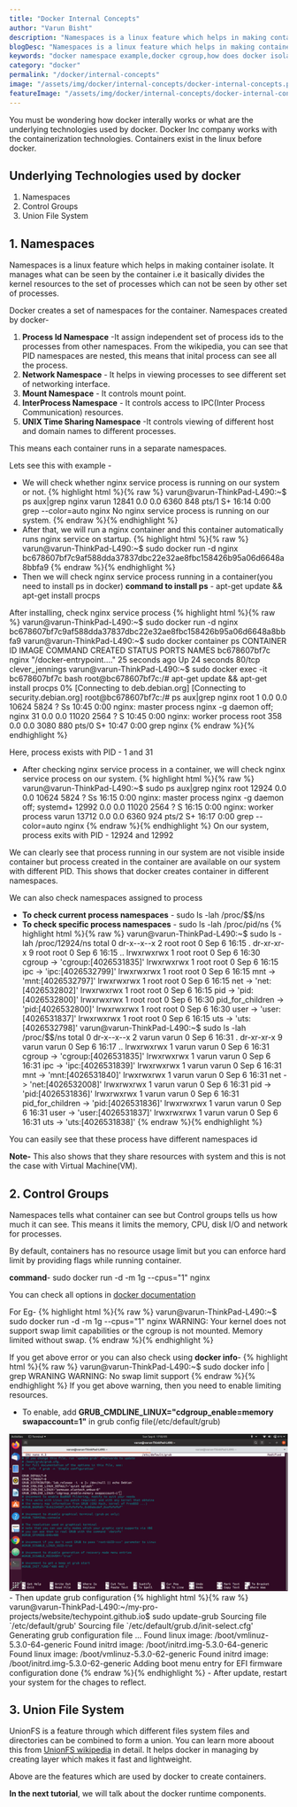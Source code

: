 ```yaml
---
title: "Docker Internal Concepts"
author: "Varun Bisht"
description: "Namespaces is a linux feature which helps in making container isolate. It manages what can be seen by the container i.e it basically divides the kernel resources to the set of processes which can not be seen by other set of processes."
blogDesc: "Namespaces is a linux feature which helps in making container isolate. It manages what can be seen by the container i.e it basically divides the kernel resources to the set of processes which can not be seen by other set of processes."
keywords: "docker namespace example,docker cgroup,how does docker isolate processes,anatomy of a container,how docker works with kernel,how docker works under the hood"
category: "docker"
permalink: "/docker/internal-concepts"
image: "/assets/img/docker/internal-concepts/docker-internal-concepts.png"
featureImage: "/assets/img/docker/internal-concepts/docker-internal-concepts.png"
---
```

You must be wondering how docker interally works or what are the underlying technologies used by docker.
Docker Inc company works with the containerization technologies. Containers exist in the linux before docker.

## Underlying Technologies used by docker
1. Namespaces
2. Control Groups
3. Union File System

## 1. Namespaces

Namespaces is a linux feature which helps in making container isolate. It manages what can be seen by the container i.e it basically divides the kernel resources to the set of processes which can not be seen by other set of processes.

Docker creates a set of namespaces for the container. Namespaces created by docker-
1. **Process Id Namespace** -It assign independent set of process ids to the processes from other namespaces.
From the wikipedia, you can see that PID namespaces are nested, this means that inital process can see all the process.
2. **Network Namespace** - It helps in viewing processes to see different set of networking interface.
3. **Mount Namespace** - It controls mount point.
4. **InterProcess Namespace** - It controls access to IPC(Inter Process Communication) resources.
5. **UNIX Time Sharing Namespace** -It controls viewing of different host and domain names to different processes.

This means each container runs in a separate namespaces.

Lets see this with example -

- We will check whether nginx service process is running on our system or not.
{% highlight html %}{% raw %}
varun@varun-ThinkPad-L490:~$ ps aux|grep nginx
varun    12841  0.0  0.0   6360   848 pts/1    S+   16:14   0:00 grep --color=auto nginx
No nginx service process is running on our system.
{% endraw %}{% endhighlight %}
- After that, we will run a nginx container and this container automatically runs nginx service on startup.
{% highlight html %}{% raw %}
varun@varun-ThinkPad-L490:~$ sudo docker run -d nginx
bc678607bf7c9af588dda37837dbc22e32ae8fbc158426b95a06d6648a8bbfa9
{% endraw %}{% endhighlight %}
- Then we will check nginx service process running in a container(you need to install ps in docker)
**command to install ps** - apt-get update && apt-get install procps

After installing, check nginx service process
{% highlight html %}{% raw %}
varun@varun-ThinkPad-L490:~$ sudo docker run -d nginx
bc678607bf7c9af588dda37837dbc22e32ae8fbc158426b95a06d6648a8bbfa9
varun@varun-ThinkPad-L490:~$ sudo docker container ps
CONTAINER ID        IMAGE               COMMAND                  CREATED             STATUS              PORTS               NAMES
bc678607bf7c        nginx               "/docker-entrypoint.…"   25 seconds ago      Up 24 seconds       80/tcp              clever_jennings
varun@varun-ThinkPad-L490:~$ sudo docker exec -it bc678607bf7c bash
root@bc678607bf7c:/# apt-get update && apt-get install procps
0% [Connecting to deb.debian.org] [Connecting to security.debian.org]
root@bc678607bf7c:/# ps aux|grep nginx
root         1  0.0  0.0  10624  5824 ?        Ss   10:45   0:00 nginx: master process nginx -g daemon off;
nginx       31  0.0  0.0  11020  2564 ?        S    10:45   0:00 nginx: worker process
root       358  0.0  0.0   3080   880 pts/0    S+   10:47   0:00 grep nginx
{% endraw %}{% endhighlight %}

Here, process exists with PID - 1 and 31
- After checking nginx service process in a container, we will check nginx service process on our system.
{% highlight html %}{% raw %}
varun@varun-ThinkPad-L490:~$ sudo ps aux|grep nginx
root     12924  0.0  0.0  10624  5824 ?        Ss   16:15   0:00 nginx: master process nginx -g daemon off;
systemd+ 12992  0.0  0.0  11020  2564 ?        S    16:15   0:00 nginx: worker process
varun    13712  0.0  0.0   6360   924 pts/2    S+   16:17   0:00 grep --color=auto nginx
{% endraw %}{% endhighlight %}
On our system, process exits with PID - 12924 and 12992

We can clearly see that process running in our system are not visible inside container but process created in the container are available on our system with different PID. This shows that docker creates container in different namespaces.

We can also check namespaces assigned to process
- **To check current process namespaces** - sudo ls -lah /proc/$$/ns
- **To check specific process namespaces** - sudo ls -lah /proc/pid/ns
{% highlight html %}{% raw %}
varun@varun-ThinkPad-L490:~$ sudo ls -lah /proc/12924/ns
total 0
dr-x--x--x 2 root root 0 Sep  6 16:15 .
dr-xr-xr-x 9 root root 0 Sep  6 16:15 ..
lrwxrwxrwx 1 root root 0 Sep  6 16:30 cgroup -> 'cgroup:[4026531835]'
lrwxrwxrwx 1 root root 0 Sep  6 16:15 ipc -> 'ipc:[4026532799]'
lrwxrwxrwx 1 root root 0 Sep  6 16:15 mnt -> 'mnt:[4026532797]'
lrwxrwxrwx 1 root root 0 Sep  6 16:15 net -> 'net:[4026532802]'
lrwxrwxrwx 1 root root 0 Sep  6 16:15 pid -> 'pid:[4026532800]'
lrwxrwxrwx 1 root root 0 Sep  6 16:30 pid_for_children -> 'pid:[4026532800]'
lrwxrwxrwx 1 root root 0 Sep  6 16:30 user -> 'user:[4026531837]'
lrwxrwxrwx 1 root root 0 Sep  6 16:15 uts -> 'uts:[4026532798]'
varun@varun-ThinkPad-L490:~$ sudo ls -lah /proc/$$/ns
total 0
dr-x--x--x 2 varun varun 0 Sep  6 16:31 .
dr-xr-xr-x 9 varun varun 0 Sep  6 16:17 ..
lrwxrwxrwx 1 varun varun 0 Sep  6 16:31 cgroup -> 'cgroup:[4026531835]'
lrwxrwxrwx 1 varun varun 0 Sep  6 16:31 ipc -> 'ipc:[4026531839]'
lrwxrwxrwx 1 varun varun 0 Sep  6 16:31 mnt -> 'mnt:[4026531840]'
lrwxrwxrwx 1 varun varun 0 Sep  6 16:31 net -> 'net:[4026532008]'
lrwxrwxrwx 1 varun varun 0 Sep  6 16:31 pid -> 'pid:[4026531836]'
lrwxrwxrwx 1 varun varun 0 Sep  6 16:31 pid_for_children -> 'pid:[4026531836]'
lrwxrwxrwx 1 varun varun 0 Sep  6 16:31 user -> 'user:[4026531837]'
lrwxrwxrwx 1 varun varun 0 Sep  6 16:31 uts -> 'uts:[4026531838]'
{% endraw %}{% endhighlight %}

You can easily see that these process have different namespaces id

**Note-** This also shows that they share resources with system and this is not the case with Virtual Machine(VM).

## 2. Control Groups

Namespaces tells what container can see but Control groups tells us how much it can see. This means it limits the memory, CPU, disk I/O and network for processes.

By default, containers has no resource usage limit but you can enforce hard limit by providing flags while running container.

**command**- sudo docker run -d -m 1g --cpus="1" nginx

You can check all options in [docker documentation](https://docs.docker.com/config/containers/resource_constraints "docker documentation")

For Eg-
{% highlight html %}{% raw %}
varun@varun-ThinkPad-L490:~$ sudo docker run -d -m 1g --cpus="1" nginx
WARNING: Your kernel does not support swap limit capabilities or the cgroup is not mounted. Memory limited without swap.
{% endraw %}{% endhighlight %}

If you get above error or you can also check using **docker info**-
{% highlight html %}{% raw %}
varun@varun-ThinkPad-L490:~$ sudo docker info | grep WRANING
WARNING: No swap limit support
{% endraw %}{% endhighlight %}
If you get above warning, then you need to enable limiting resources.

- To enable, add **GRUB_CMDLINE_LINUX="cdgroup_enable=memory swapaccount=1"** in grub config file(/etc/default/grub)
<div class="imgCont">
  <img class="object-fit" alt="Grub Configuration" title="Grub Configuration" src="/assets/img/docker/internal-concepts/grub_configuration.png" />
</div>
- Then update grub configuration
{% highlight html %}{% raw %}
varun@varun-ThinkPad-L490:~/my-pro-projects/website/techypoint.github.io$ sudo update-grub
Sourcing file `/etc/default/grub'
Sourcing file `/etc/default/grub.d/init-select.cfg'
Generating grub configuration file ...
Found linux image: /boot/vmlinuz-5.3.0-64-generic
Found initrd image: /boot/initrd.img-5.3.0-64-generic
Found linux image: /boot/vmlinuz-5.3.0-62-generic
Found initrd image: /boot/initrd.img-5.3.0-62-generic
Adding boot menu entry for EFI firmware configuration
done
{% endraw %}{% endhighlight %}
- After update, restart your system for the chages to reflect.

## 3. Union File System

UnionFS is a feature through which different files system files and directories can be combined to form a union.
You can learn more aboout this from [UnionFS wikipedia](https://en.wikipedia.org/wiki/UnionFS "UnionFS wikipedia") in detail.
It helps docker in managing by creating layer which makes it fast and lightweight.

Above are the features which are used by docker to create containers.


**In the next tutorial**, we will talk about the docker runtime components.
